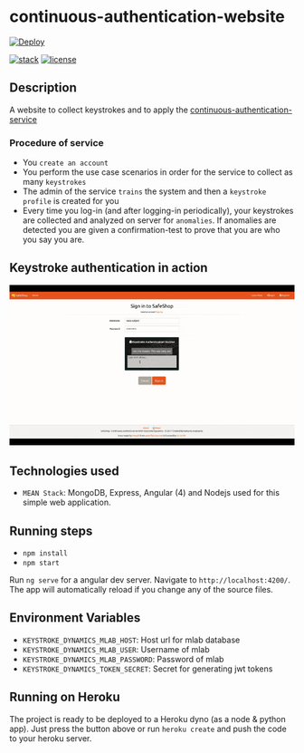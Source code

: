 # continuous-authentication-website

[![Deploy](https://www.herokucdn.com/deploy/button.svg)](https://heroku.com/deploy)

[![stack](https://badgen.net/badge/Stack/MEAN/green)](./LICENSE)
 [![license](https://badgen.net/badge/License/MIT/blue)](./LICENSE)

## Description

A website to collect keystrokes and to apply the [continuous-authentication-service](https://github.com/tasoskakour/continuous-authentication-service)

### Procedure of service

- You `create an account`
- You perform the use case scenarios in order for the service to collect as many `keystrokes`
- The admin of the service `trains` the system and then a `keystroke profile` is created for you
- Every time you log-in (and after logging-in periodically), your keystrokes are collected and analyzed on server for `anomalies`. If anomalies are detected you are given a confirmation-test to prove that you are who you say you are.

## Keystroke authentication in action

<img src="demo.gif">

## Technologies used

- `MEAN Stack`: MongoDB, Express, Angular (4) and Nodejs used for this simple web application.

## Running steps

- `npm install`
- `npm start`

Run `ng serve` for a angular dev server. Navigate to `http://localhost:4200/`. The app will automatically reload if you change any of the source files.

## Environment Variables

- `KEYSTROKE_DYNAMICS_MLAB_HOST`: Host url for mlab database
- `KEYSTROKE_DYNAMICS_MLAB_USER`: Username of mlab
- `KEYSTROKE_DYNAMICS_MLAB_PASSWORD`: Password of mlab
- `KEYSTROKE_DYNAMICS_TOKEN_SECRET`: Secret for generating jwt tokens

## Running on Heroku

The project is ready to be deployed to a Heroku dyno (as a node & python app). Just press the button above or run `heroku create` and push the code to your heroku server.
